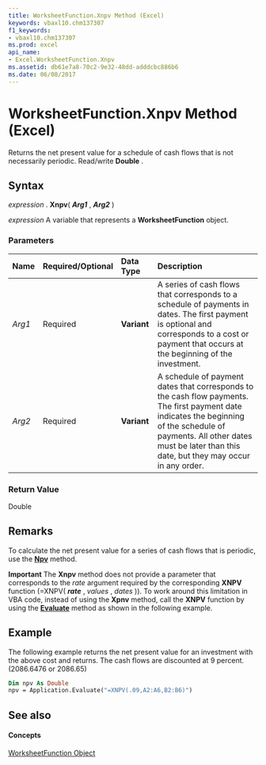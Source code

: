```yaml
---
title: WorksheetFunction.Xnpv Method (Excel)
keywords: vbaxl10.chm137307
f1_keywords:
- vbaxl10.chm137307
ms.prod: excel
api_name:
- Excel.WorksheetFunction.Xnpv
ms.assetid: db61e7a8-70c2-9e32-48dd-adddcbc886b6
ms.date: 06/08/2017
---
```



# WorksheetFunction.Xnpv Method (Excel)

Returns the net present value for a schedule of cash flows that is not necessarily periodic. Read/write **Double** .


## Syntax

 _expression_ . **Xnpv**( **_Arg1_** , **_Arg2_** )

 _expression_ A variable that represents a **WorksheetFunction** object.


### Parameters



|**Name**|**Required/Optional**|**Data Type**|**Description**|
|:-----|:-----|:-----|:-----|
| _Arg1_|Required| **Variant**|A series of cash flows that corresponds to a schedule of payments in dates. The first payment is optional and corresponds to a cost or payment that occurs at the beginning of the investment.|
| _Arg2_|Required| **Variant**|A schedule of payment dates that corresponds to the cash flow payments. The first payment date indicates the beginning of the schedule of payments. All other dates must be later than this date, but they may occur in any order.|

### Return Value

Double


## Remarks

To calculate the net present value for a series of cash flows that is periodic, use the **[Npv](worksheetfunction-npv-method-excel.md)** method.


 **Important**  The **Xnpv** method does not provide a parameter that corresponds to the _rate_ argument required by the corresponding **XNPV** function (=XNPV( **_rate_** , _values_ , _dates_ )). To work around this limitation in VBA code, instead of using the **Xpnv** method, call the **XNPV** function by using the **[Evaluate](application-evaluate-method-excel.md)** method as shown in the following example.


## Example

The following example returns the net present value for an investment with the above cost and returns. The cash flows are discounted at 9 percent. (2086.6476 or 2086.65)


```vb
Dim npv As Double 
npv = Application.Evaluate("=XNPV(.09,A2:A6,B2:B6)")
```


## See also


#### Concepts


[WorksheetFunction Object](worksheetfunction-object-excel.md)


